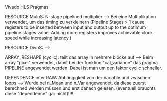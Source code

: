 Vivado HLS Pragmas

RESOURCE MulnS: N-stage pipelined multiplier
	--> Bei eine Multiplikation verwendet, um das timing zu verkleinern
	(Pipeline Stages > 1 cause registers to be
 	inserted between input and output up 
	to the optimum pipeline stages value. Adding more registers improves 
	achievable clock speed while increasing latency.)

RESOURCE DivnS:
	--> 

ARRAY_RESHAPE (cyclic): teilt das array in mehrere blöcke auf
	--> Beim array "pixel" verwendet, damit bei der funktion "cal_variance" das pragma PIPELINE angewendet werden. Dabei ist man um den faktor cyclic schneller.

DEPENDENCE inter RAW: Abhängigkeit von der Variable und zwischen loops
	--> Wurde bei n_Mean und n_Var angewendet, da diese zuerst berechned werden müssen und erst danach gelesen.
	(eventuell brauchts diese "dependence" gar nicht)!!!!
